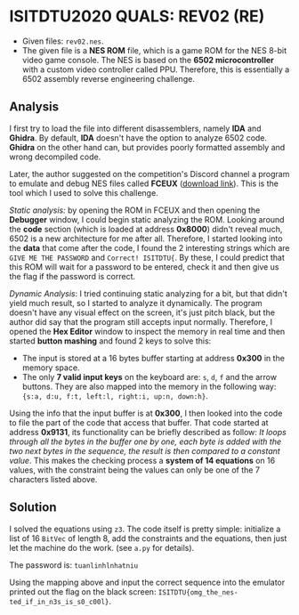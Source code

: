 # ISITDTU2020 QUALS: REV02 (RE)
- Given files: `rev02.nes`.
- The given file is a **NES ROM** file, which is a game ROM for the NES 8-bit video game console. The NES is based on the **6502 microcontroller** with a custom video controller called PPU. Therefore, this is essentially a 6502 assembly reverse engineering challenge.
## Analysis
I first try to load the file into different disassemblers, namely **IDA** and **Ghidra**. By default, **IDA** doesn't have the option to analyze 6502 code. **Ghidra** on the other hand can, but provides poorly formatted assembly and wrong decompiled code.

Later, the author suggested on the competition's Discord channel a program to emulate and debug NES files called **FCEUX** ([download link](http://fceux.com/web/download.html)). This is the tool which I used to solve this challenge.

*Static analysis:* by opening the ROM in FCEUX and  then opening the **Debugger** window, I could begin static analyzing the ROM. Looking around the **code** section (which is loaded at address **0x8000**) didn't reveal much, 6502 is a new architecture for me after all. Therefore, I started looking into the **data** that come after the code, I found the 2 interesting strings which are `GIVE ME THE PASSWORD` and `Correct! ISITDTU{`. By these, I could predict that this ROM will wait for a password to be entered, check it and then give us the flag if the password is correct.

*Dynamic Analysis*: I tried continuing static analyzing for a bit, but that didn't yield much result, so I started to analyze it dynamically. The program doesn't have any visual effect on the screen, it's just pitch black, but the author did say that the program still accepts input normally. Therefore, I opened the **Hex Editor** window to inspect the memory in real time and then started **button mashing** and found 2 keys to solve this:
- The input is stored at a 16 bytes buffer starting at address **0x300** in the memory space.
- The only **7 valid input keys** on the keyboard are: `s`, `d`, `f` and the arrow buttons. They are also mapped into the memory in the following way: `{s:a, d:u, f:t, left:l, right:i, up:n, down:h}`.

Using the info that the input buffer is at **0x300**, I then looked into the code to file the part of the code that access that buffer. That code started at address **0x9131**, its functionality can be briefly described as follow: *It loops through all the bytes in the buffer one by one, each byte is added with the two next bytes in the sequence, the result is then compared to a constant value*. This makes the checking process a **system of  14 equations** on 16 values, with the constraint being the values can only be one of the 7 characters listed above.
## Solution
I solved the equations using `z3`. The code itself is pretty simple: initialize a list of 16 `BitVec` of length 8, add the constraints and the equations, then just let the machine do the work. (see `a.py` for details).

The password is: `tuanlinhlnhatniu`

Using the mapping above and input the correct sequence into the emulator printed out the flag on the black screen: `ISITDTU{omg_the_nes-ted_if_in_n3s_is_s0_c00l}`.

